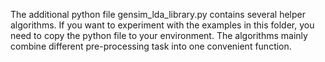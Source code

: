 The additional python file gensim_lda_library.py contains several helper algorithms. If you want to experiment with the examples in this folder, you need to copy the python file to your environment. The algorithms mainly combine different pre-processing task into one convenient function.
